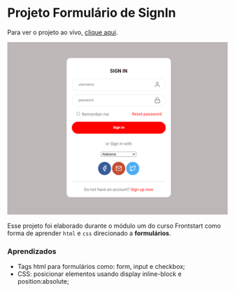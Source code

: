 # Projeto Formulário de SignIn

Para ver o projeto ao vivo, [clique aqui](https://yagolemosr.github.io/signinform/).

![Screenshot project](https://github.com/yagolemosr/signinform/blob/master/assets/SignIn%20Form%20Screenshot.png?raw=true)

Esse projeto foi elaborado durante o módulo um do curso Frontstart como forma de aprender `html` e `css` direcionado a **formulários**.

### Aprendizados
- Tags html para formulários como: form, input e checkbox;
- CSS: posicionar elementos usando display inline-block e position:absolute;